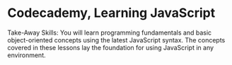 # Codecademy, Learning JavaScript
Take-Away Skills:
You will learn programming fundamentals and basic object-oriented concepts using the latest JavaScript syntax. The concepts covered in these lessons lay the foundation for using JavaScript in any environment.
